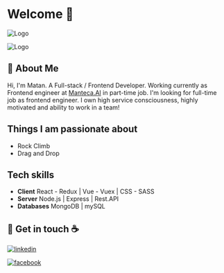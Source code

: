 
# Welcome 👋
![Logo](https://res.cloudinary.com/dxpb15pfo/image/upload/v1659382385/%D7%94%D7%95%D7%A1%D7%A3_%D7%9B%D7%95%D7%AA%D7%A8%D7%AA_lke9rw.png)

![Logo](https://profile-counter.glitch.me/matand10/count.svg)




## 🚀 About Me

Hi, I'm Matan. A Full-stack / Frontend Developer.
Working currently as Frontend engineer at [Manteca.AI](https://www.manteca.ai/) in part-time job.
I'm looking for full-time job as frontend engineer. 
I own high service consciousness, highly motivated and ability to work in a team!





## Things I am passionate about

- Rock Climb
- Drag and Drop
## Tech skills
- **Client** React - Redux | Vue - Vuex | CSS - SASS
- **Server** Node.js | Express | Rest.API
- **Databases** MongoDB | mySQL

## 🔗 Get in touch :coffee:
[![linkedin](https://img.shields.io/badge/linkedin-0A66C2?style=for-the-badge&logo=linkedin&logoColor=white)](https://www.linkedin.com/in/matan-damary-3405b9236/)

[![facebook](https://img.shields.io/badge/facebook-0A66C2?style=for-the-badge&logo=facebook&logoColor=white)](https://www.facebook.com/matan.dmari)


